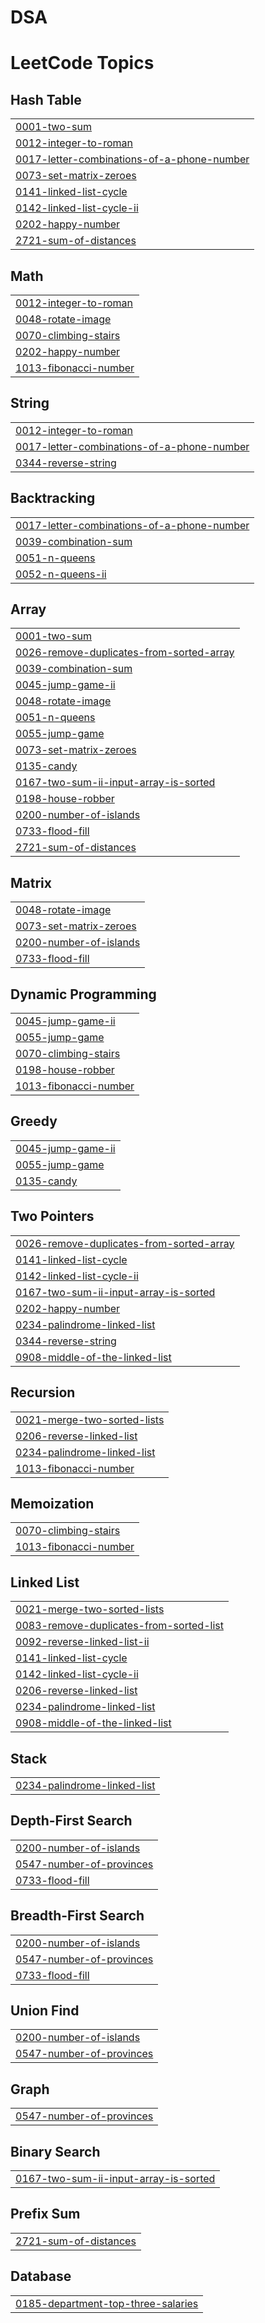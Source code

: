 # DSA
<!---LeetCode Topics Start-->
# LeetCode Topics
## Hash Table
|  |
| ------- |
| [0001-two-sum](https://github.com/zorawarMahal/DSA/tree/master/0001-two-sum) |
| [0012-integer-to-roman](https://github.com/zorawarMahal/DSA/tree/master/0012-integer-to-roman) |
| [0017-letter-combinations-of-a-phone-number](https://github.com/zorawarMahal/DSA/tree/master/0017-letter-combinations-of-a-phone-number) |
| [0073-set-matrix-zeroes](https://github.com/zorawarMahal/DSA/tree/master/0073-set-matrix-zeroes) |
| [0141-linked-list-cycle](https://github.com/zorawarMahal/DSA/tree/master/0141-linked-list-cycle) |
| [0142-linked-list-cycle-ii](https://github.com/zorawarMahal/DSA/tree/master/0142-linked-list-cycle-ii) |
| [0202-happy-number](https://github.com/zorawarMahal/DSA/tree/master/0202-happy-number) |
| [2721-sum-of-distances](https://github.com/zorawarMahal/DSA/tree/master/2721-sum-of-distances) |
## Math
|  |
| ------- |
| [0012-integer-to-roman](https://github.com/zorawarMahal/DSA/tree/master/0012-integer-to-roman) |
| [0048-rotate-image](https://github.com/zorawarMahal/DSA/tree/master/0048-rotate-image) |
| [0070-climbing-stairs](https://github.com/zorawarMahal/DSA/tree/master/0070-climbing-stairs) |
| [0202-happy-number](https://github.com/zorawarMahal/DSA/tree/master/0202-happy-number) |
| [1013-fibonacci-number](https://github.com/zorawarMahal/DSA/tree/master/1013-fibonacci-number) |
## String
|  |
| ------- |
| [0012-integer-to-roman](https://github.com/zorawarMahal/DSA/tree/master/0012-integer-to-roman) |
| [0017-letter-combinations-of-a-phone-number](https://github.com/zorawarMahal/DSA/tree/master/0017-letter-combinations-of-a-phone-number) |
| [0344-reverse-string](https://github.com/zorawarMahal/DSA/tree/master/0344-reverse-string) |
## Backtracking
|  |
| ------- |
| [0017-letter-combinations-of-a-phone-number](https://github.com/zorawarMahal/DSA/tree/master/0017-letter-combinations-of-a-phone-number) |
| [0039-combination-sum](https://github.com/zorawarMahal/DSA/tree/master/0039-combination-sum) |
| [0051-n-queens](https://github.com/zorawarMahal/DSA/tree/master/0051-n-queens) |
| [0052-n-queens-ii](https://github.com/zorawarMahal/DSA/tree/master/0052-n-queens-ii) |
## Array
|  |
| ------- |
| [0001-two-sum](https://github.com/zorawarMahal/DSA/tree/master/0001-two-sum) |
| [0026-remove-duplicates-from-sorted-array](https://github.com/zorawarMahal/DSA/tree/master/0026-remove-duplicates-from-sorted-array) |
| [0039-combination-sum](https://github.com/zorawarMahal/DSA/tree/master/0039-combination-sum) |
| [0045-jump-game-ii](https://github.com/zorawarMahal/DSA/tree/master/0045-jump-game-ii) |
| [0048-rotate-image](https://github.com/zorawarMahal/DSA/tree/master/0048-rotate-image) |
| [0051-n-queens](https://github.com/zorawarMahal/DSA/tree/master/0051-n-queens) |
| [0055-jump-game](https://github.com/zorawarMahal/DSA/tree/master/0055-jump-game) |
| [0073-set-matrix-zeroes](https://github.com/zorawarMahal/DSA/tree/master/0073-set-matrix-zeroes) |
| [0135-candy](https://github.com/zorawarMahal/DSA/tree/master/0135-candy) |
| [0167-two-sum-ii-input-array-is-sorted](https://github.com/zorawarMahal/DSA/tree/master/0167-two-sum-ii-input-array-is-sorted) |
| [0198-house-robber](https://github.com/zorawarMahal/DSA/tree/master/0198-house-robber) |
| [0200-number-of-islands](https://github.com/zorawarMahal/DSA/tree/master/0200-number-of-islands) |
| [0733-flood-fill](https://github.com/zorawarMahal/DSA/tree/master/0733-flood-fill) |
| [2721-sum-of-distances](https://github.com/zorawarMahal/DSA/tree/master/2721-sum-of-distances) |
## Matrix
|  |
| ------- |
| [0048-rotate-image](https://github.com/zorawarMahal/DSA/tree/master/0048-rotate-image) |
| [0073-set-matrix-zeroes](https://github.com/zorawarMahal/DSA/tree/master/0073-set-matrix-zeroes) |
| [0200-number-of-islands](https://github.com/zorawarMahal/DSA/tree/master/0200-number-of-islands) |
| [0733-flood-fill](https://github.com/zorawarMahal/DSA/tree/master/0733-flood-fill) |
## Dynamic Programming
|  |
| ------- |
| [0045-jump-game-ii](https://github.com/zorawarMahal/DSA/tree/master/0045-jump-game-ii) |
| [0055-jump-game](https://github.com/zorawarMahal/DSA/tree/master/0055-jump-game) |
| [0070-climbing-stairs](https://github.com/zorawarMahal/DSA/tree/master/0070-climbing-stairs) |
| [0198-house-robber](https://github.com/zorawarMahal/DSA/tree/master/0198-house-robber) |
| [1013-fibonacci-number](https://github.com/zorawarMahal/DSA/tree/master/1013-fibonacci-number) |
## Greedy
|  |
| ------- |
| [0045-jump-game-ii](https://github.com/zorawarMahal/DSA/tree/master/0045-jump-game-ii) |
| [0055-jump-game](https://github.com/zorawarMahal/DSA/tree/master/0055-jump-game) |
| [0135-candy](https://github.com/zorawarMahal/DSA/tree/master/0135-candy) |
## Two Pointers
|  |
| ------- |
| [0026-remove-duplicates-from-sorted-array](https://github.com/zorawarMahal/DSA/tree/master/0026-remove-duplicates-from-sorted-array) |
| [0141-linked-list-cycle](https://github.com/zorawarMahal/DSA/tree/master/0141-linked-list-cycle) |
| [0142-linked-list-cycle-ii](https://github.com/zorawarMahal/DSA/tree/master/0142-linked-list-cycle-ii) |
| [0167-two-sum-ii-input-array-is-sorted](https://github.com/zorawarMahal/DSA/tree/master/0167-two-sum-ii-input-array-is-sorted) |
| [0202-happy-number](https://github.com/zorawarMahal/DSA/tree/master/0202-happy-number) |
| [0234-palindrome-linked-list](https://github.com/zorawarMahal/DSA/tree/master/0234-palindrome-linked-list) |
| [0344-reverse-string](https://github.com/zorawarMahal/DSA/tree/master/0344-reverse-string) |
| [0908-middle-of-the-linked-list](https://github.com/zorawarMahal/DSA/tree/master/0908-middle-of-the-linked-list) |
## Recursion
|  |
| ------- |
| [0021-merge-two-sorted-lists](https://github.com/zorawarMahal/DSA/tree/master/0021-merge-two-sorted-lists) |
| [0206-reverse-linked-list](https://github.com/zorawarMahal/DSA/tree/master/0206-reverse-linked-list) |
| [0234-palindrome-linked-list](https://github.com/zorawarMahal/DSA/tree/master/0234-palindrome-linked-list) |
| [1013-fibonacci-number](https://github.com/zorawarMahal/DSA/tree/master/1013-fibonacci-number) |
## Memoization
|  |
| ------- |
| [0070-climbing-stairs](https://github.com/zorawarMahal/DSA/tree/master/0070-climbing-stairs) |
| [1013-fibonacci-number](https://github.com/zorawarMahal/DSA/tree/master/1013-fibonacci-number) |
## Linked List
|  |
| ------- |
| [0021-merge-two-sorted-lists](https://github.com/zorawarMahal/DSA/tree/master/0021-merge-two-sorted-lists) |
| [0083-remove-duplicates-from-sorted-list](https://github.com/zorawarMahal/DSA/tree/master/0083-remove-duplicates-from-sorted-list) |
| [0092-reverse-linked-list-ii](https://github.com/zorawarMahal/DSA/tree/master/0092-reverse-linked-list-ii) |
| [0141-linked-list-cycle](https://github.com/zorawarMahal/DSA/tree/master/0141-linked-list-cycle) |
| [0142-linked-list-cycle-ii](https://github.com/zorawarMahal/DSA/tree/master/0142-linked-list-cycle-ii) |
| [0206-reverse-linked-list](https://github.com/zorawarMahal/DSA/tree/master/0206-reverse-linked-list) |
| [0234-palindrome-linked-list](https://github.com/zorawarMahal/DSA/tree/master/0234-palindrome-linked-list) |
| [0908-middle-of-the-linked-list](https://github.com/zorawarMahal/DSA/tree/master/0908-middle-of-the-linked-list) |
## Stack
|  |
| ------- |
| [0234-palindrome-linked-list](https://github.com/zorawarMahal/DSA/tree/master/0234-palindrome-linked-list) |
## Depth-First Search
|  |
| ------- |
| [0200-number-of-islands](https://github.com/zorawarMahal/DSA/tree/master/0200-number-of-islands) |
| [0547-number-of-provinces](https://github.com/zorawarMahal/DSA/tree/master/0547-number-of-provinces) |
| [0733-flood-fill](https://github.com/zorawarMahal/DSA/tree/master/0733-flood-fill) |
## Breadth-First Search
|  |
| ------- |
| [0200-number-of-islands](https://github.com/zorawarMahal/DSA/tree/master/0200-number-of-islands) |
| [0547-number-of-provinces](https://github.com/zorawarMahal/DSA/tree/master/0547-number-of-provinces) |
| [0733-flood-fill](https://github.com/zorawarMahal/DSA/tree/master/0733-flood-fill) |
## Union Find
|  |
| ------- |
| [0200-number-of-islands](https://github.com/zorawarMahal/DSA/tree/master/0200-number-of-islands) |
| [0547-number-of-provinces](https://github.com/zorawarMahal/DSA/tree/master/0547-number-of-provinces) |
## Graph
|  |
| ------- |
| [0547-number-of-provinces](https://github.com/zorawarMahal/DSA/tree/master/0547-number-of-provinces) |
## Binary Search
|  |
| ------- |
| [0167-two-sum-ii-input-array-is-sorted](https://github.com/zorawarMahal/DSA/tree/master/0167-two-sum-ii-input-array-is-sorted) |
## Prefix Sum
|  |
| ------- |
| [2721-sum-of-distances](https://github.com/zorawarMahal/DSA/tree/master/2721-sum-of-distances) |
## Database
|  |
| ------- |
| [0185-department-top-three-salaries](https://github.com/zorawarMahal/DSA/tree/master/0185-department-top-three-salaries) |
<!---LeetCode Topics End-->